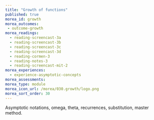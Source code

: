 ```yaml
---
title: "Growth of functions"
published: true
morea_id: growth
morea_outcomes:
 - outcome-growth
morea_readings:
  - reading-screencast-3a
  - reading-screencast-3b
  - reading-screencast-3c
  - reading-screencast-3d
  - reading-cormen-3
  - reading-notes-3
  - reading-screencast-mit-2
morea_experiences:
  - experience-asymptotic-concepts
morea_assessments:
morea_type: module
morea_icon_url: /morea/030.growth/logo.png
morea_sort_order: 30
---
```


Asymptotic notations, omega, theta, recurrences, substitution, master method.
